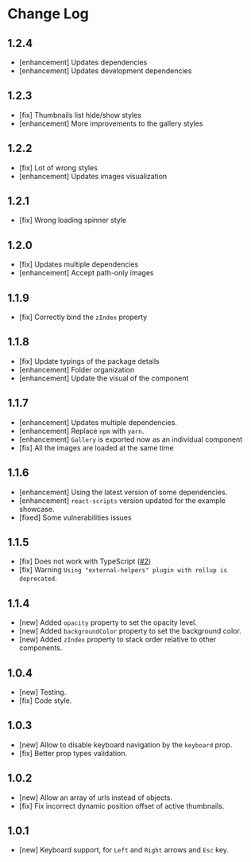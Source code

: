 # Change Log

<!--
- []  https://github.com/peterpalau/react-bnb-gallery/pulls
-->

## 1.2.4

- [enhancement] Updates dependencies
- [enhancement] Updates development dependencies

## 1.2.3

- [fix] Thumbnails list hide/show styles
- [enhancement] More improvements to the gallery styles

## 1.2.2

- [fix] Lot of wrong styles
- [enhancement] Updates images visualization

## 1.2.1

- [fix] Wrong loading spinner style

## 1.2.0

- [fix] Updates multiple dependencies
- [enhancement] Accept path-only images

## 1.1.9

- [fix] Correctly bind the `zIndex` property

## 1.1.8

- [fix] Update typings of the package details
- [enhancement] Folder organization
- [enhancement] Update the visual of the component

## 1.1.7

- [enhancement] Updates multiple dependencies.
- [enhancement] Replace `npm` with `yarn`.
- [enhancement] `Gallery` is exported now as an individual component
- [fix] All the images are loaded at the same time

## 1.1.6

- [enhancement] Using the latest version of some dependencies.
- [enhancement] `react-scripts` version updated for the example showcase.
- [fixed] Some vulnerabilities issues

## 1.1.5

- [fix] Does not work with TypeScript ([#2](https://github.com/peterpalau/react-bnb-gallery/issues/2))
- [fix] Warning `Using "external-helpers" plugin with rollup is deprecated`.

## 1.1.4

- [new] Added `opacity` property to set the opacity level.
- [new] Added `backgroundColor` property to set the background color.
- [new] Added `zIndex` property to stack order relative to other components.

## 1.0.4

- [new] Testing.
- [fix] Code style.

## 1.0.3

- [new] Allow to disable keyboard navigation by the `keyboard` prop.
- [fix] Better prop types validation.

## 1.0.2

- [new] Allow an array of urls instead of objects.
- [fix] Fix incorrect dynamic position offset of active thumbnails.

## 1.0.1

- [new] Keyboard support, for `Left` and `Right` arrows and `Esc` key.
